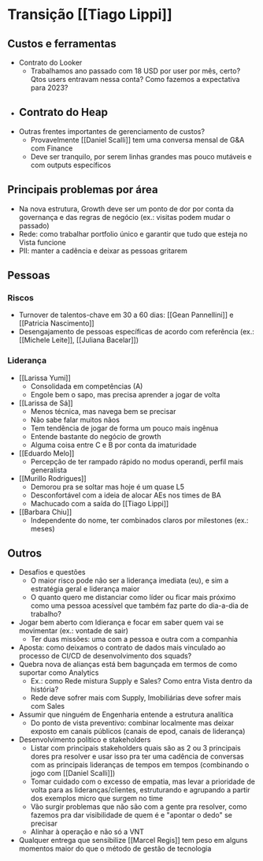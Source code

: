 # Transição [[Tiago Lippi]]
## Custos e ferramentas
- Contrato do Looker
	- Trabalhamos ano passado com 18 USD por user por mês, certo? Qtos users entravam nessa conta? Como fazemos a expectativa para 2023?
- Contrato do Heap
	- 
- Outras frentes importantes de gerenciamento de custos?
	- Provavelmente [[Daniel Scalli]] tem uma conversa mensal de G&A com Finance
	- Deve ser tranquilo, por serem linhas grandes mas pouco mutáveis e com outputs específicos

## Principais problemas por área
- Na nova estrutura, Growth deve ser um ponto de dor por conta da governança e das regras de negócio (ex.: visitas podem mudar o passado)
- Rede: como trabalhar portfolio único e garantir que tudo que esteja no Vista funcione
- PII: manter a cadência e deixar as pessoas gritarem

## Pessoas
### Riscos
- Turnover de talentos-chave em 30 a 60 dias: [[Gean Pannellini]] e [[Patricia Nascimento]]
- Desengajamento de pessoas específicas de acordo com referência (ex.: [[Michele Leite]], [[Juliana Bacelar]])

### Liderança
- [[Larissa Yumi]]
	- Consolidada em competências (A)
	- Engole bem o sapo, mas precisa aprender a jogar de volta
- [[Larissa de Sá]]
	- Menos técnica, mas navega bem se precisar
	- Não sabe falar muitos nãos
	- Tem tendência de jogar de forma um pouco mais ingênua
	- Entende bastante do negócio de growth
	- Alguma coisa entre C e B por conta da imaturidade
- [[Eduardo Melo]]
	- Percepção de ter rampado rápido no modus operandi, perfil mais generalista
- [[Murillo Rodrigues]]
	- Demorou pra se soltar mas hoje é um quase L5
	- Desconfortável com a ideia de alocar AEs nos times de BA
	- Machucado com a saída do [[Tiago Lippi]]
- [[Barbara Chiu]]
	- Independente do nome, ter combinados claros por milestones (ex.: meses)

## Outros
- Desafios e questões
	- O maior risco pode não ser a liderança imediata (eu), e sim a estratégia geral e liderança maior
	- O quanto quero me distanciar como líder ou ficar mais próximo como uma pessoa acessível que também faz parte do dia-a-dia de trabalho?
- Jogar bem aberto com ldierança e focar em saber quem vai se movimentar (ex.: vontade de sair)
	- Ter duas missões: uma com a pessoa e outra com a companhia
- Aposta: como deixamos o contrato de dados mais vinculado ao processo de CI/CD de desenvolvimento dos squads?
- Quebra nova de alianças está bem bagunçada em termos de como suportar como Analytics
	- Ex.: como Rede mistura Supply e Sales? Como entra Vista dentro da história?
	- Rede deve sofrer mais com Supply, Imobiliárias deve sofrer mais com Sales
- Assumir que ninguém de Engenharia entende a estrutura analítica
	- Do ponto de vista preventivo: combinar localmente mas deixar exposto em canais públicos (canais de epod, canais de liderança)
- Desenvolvimento político e stakeholders
	- Listar com principais stakeholders quais são as 2 ou 3 principais dores pra resolver e usar isso pra ter uma cadência de conversas com as principais lideranças de tempos em tempos (combinando o jogo com [[Daniel Scalli]])
	- Tomar cuidado com o excesso de empatia, mas levar a prioridade de volta para as lideranças/clientes, estruturando e agrupando a partir dos exemplos micro que surgem no time
	- Vão surgir problemas que não são com a gente pra resolver, como fazemos pra dar visibilidade de quem é e "apontar o dedo" se precisar
	- Alinhar à operação e não só a VNT
- Qualquer entrega que sensibilize [[Marcel Regis]] tem peso em alguns momentos maior do que o método de gestão de tecnologia